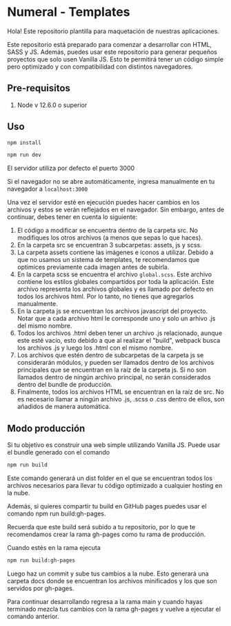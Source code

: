 # Numeral - Templates

Hola! Este repositorio plantilla para maquetación de nuestras aplicaciones.

Este repositorio está preparado para comenzar a desarrollar con HTML, SASS y JS. Además, puedes usar este repositorio
para generar pequeños proyectos que solo usen Vanilla JS. Esto te permitirá tener un código simple pero optimizado y con
compatibilidad con distintos navegadores.

## Pre-requisitos

1. Node v 12.6.0 o superior
## Uso

```bash
npm install
```

```bash
npm run dev
```

El servidor utiliza por defecto el puerto 3000

Si el navegador no se abre automáticamente, ingresa manualmente en tu navegador a `localhost:3000`

Una vez el servidor esté en ejecución puedes hacer cambios en los archivos y estos se verán reflejados en el navegador. Sin embargo,
antes de continuar, debes tener en cuenta lo siguiente:

1. El código a modificar se encuentra dentro de la carpeta src. No modifiques los otros archivos (a menos que sepas lo que haces).
2. En la carpeta src se encuentran 3 subcarpetas: assets, js y scss.
3. La carpeta assets contiene las imágenes e íconos a utilizar. Debido a que no usamos un sistema de templates, te recomendamos que
optimices previamente cada imagen antes de subirla.
4. En la carpeta scss se encuentra el archivo ``global.scss``. Este archivo contiene los estilos globales compartidos por toda la
aplicación. Este archivo representa los archivos globales y es llamado por defecto en todos los archivos html. Por lo tanto, no tienes
que agregarlos manualmente.
5. En la carpeta js se encuentran los archivos javascript del proyecto. Notar que a cada archivo html le corresponde uno y solo un arhivo .js del mismo nombre.
6. Todos los archivos .html deben tener un archivo .js relacionado, aunque este esté vacío, esto debido a que al realizar el "build", webpack busca los archivos .js y luego los .html con el mismo nombre.
7. Los archivos que estén dentro de subcarpetas de la carpeta js se considerarán módulos, y pueden ser llamados dentro de los archivos principales que se encuentran en la raíz de la carpeta js. Si no son llamados dentro de ningún archivo principal, no serán considerados dentro del bundle de producción.
8. Finalmente, todos los archivos HTML se encuentran en la raíz de src. No es necesario llamar a ningún archivo .js, .scss o .css dentro de ellos, son añadidos de manera automática.

## Modo producción

Si tu objetivo es construir una web simple utilizando Vanilla JS. Puede usar el bundle generado con el comando

```bash
npm run build
```

Este comando generará un dist folder en el que se encuentran todos los archivos necesarios para llevar tu código optimizado
a cualquier hosting en la nube.

Además, si quieres compartir tu build en GitHub pages puedes usar el comando npm run build:gh-pages.

Recuerda que este build será subido a tu repositorio, por lo que te recomendamos crear la rama gh-pages como tu rama de producción.

Cuando estés en la rama ejecuta


```bash
npm run build:gh-pages
```

Luego haz un commit y sube tus cambios a la nube. Esto generará una carpeta docs donde se encuentran los archivos minificados y los que
son servidos por gh-pages.

Para continuar desarrollando regresa a la rama main y cuando hayas terminado mezcla tus cambios con la rama gh-pages y vuelve a ejecutar
el comando anterior.

